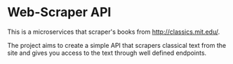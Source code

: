 # Web-Scraper API

This is a microservices that scraper's books from http://classics.mit.edu/.

The project aims to create a simple API that scrapers classical text from the site and gives you access to the text through well defined endpoints. 


